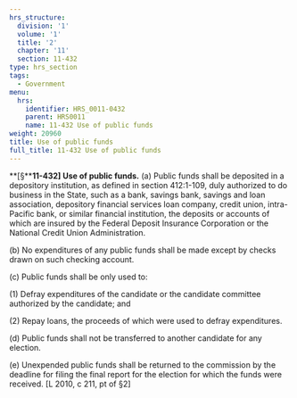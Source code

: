 ```yaml
---
hrs_structure:
  division: '1'
  volume: '1'
  title: '2'
  chapter: '11'
  section: 11-432
type: hrs_section
tags:
  - Government
menu:
  hrs:
    identifier: HRS_0011-0432
    parent: HRS0011
    name: 11-432 Use of public funds
weight: 20960
title: Use of public funds
full_title: 11-432 Use of public funds
---
```

**[§****11-432] Use of public funds.** (a) Public funds shall be deposited in a depository institution, as defined in section 412:1-109, duly authorized to do business in the State, such as a bank, savings bank, savings and loan association, depository financial services loan company, credit union, intra-Pacific bank, or similar financial institution, the deposits or accounts of which are insured by the Federal Deposit Insurance Corporation or the National Credit Union Administration.

(b) No expenditures of any public funds shall be made except by checks drawn on such checking account.

(c) Public funds shall be only used to:

(1) Defray expenditures of the candidate or the candidate committee authorized by the candidate; and

(2) Repay loans, the proceeds of which were used to defray expenditures.

(d) Public funds shall not be transferred to another candidate for any election.

(e) Unexpended public funds shall be returned to the commission by the deadline for filing the final report for the election for which the funds were received. [L 2010, c 211, pt of §2]